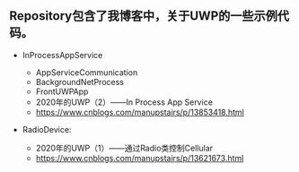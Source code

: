 ## Repository包含了我博客中，关于UWP的一些示例代码。

* InProcessAppService
  * AppServiceCommunication
  * BackgroundNetProcess
  * FrontUWPApp
  * 2020年的UWP（2）——In Process App Service
  * https://www.cnblogs.com/manupstairs/p/13853418.html

* RadioDevice:
  * 2020年的UWP（1）——通过Radio类控制Cellular
  * https://www.cnblogs.com/manupstairs/p/13621673.html
